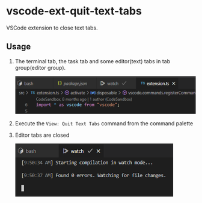 # vscode-ext-quit-text-tabs

VSCode extension to close text tabs.

## Usage

1. The terminal tab, the task tab and some editor(text) tabs in tab group(editor group).

   ![screenshot of "Bash" "package.json" "watch" and "extension.ts" tabs exists in the tag group](images/screenshot-tabs.png)

1. Execute the `View: Quit Text Tabs` command from the command palette

1. Editor tabs are closed

   ![screenshot of the "Bash" "watch" tabs exists in the tag group](images/screenshot-closed.png)
